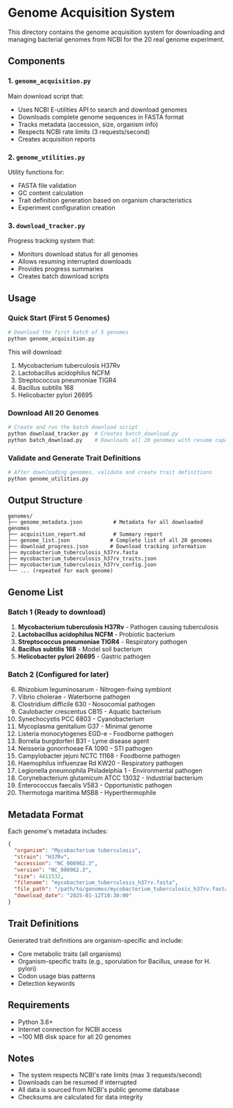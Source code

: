 # Genome Acquisition System

This directory contains the genome acquisition system for downloading and managing bacterial genomes from NCBI for the 20 real genome experiment.

## Components

### 1. `genome_acquisition.py`
Main download script that:
- Uses NCBI E-utilities API to search and download genomes
- Downloads complete genome sequences in FASTA format
- Tracks metadata (accession, size, organism info)
- Respects NCBI rate limits (3 requests/second)
- Creates acquisition reports

### 2. `genome_utilities.py`
Utility functions for:
- FASTA file validation
- GC content calculation
- Trait definition generation based on organism characteristics
- Experiment configuration creation

### 3. `download_tracker.py`
Progress tracking system that:
- Monitors download status for all genomes
- Allows resuming interrupted downloads
- Provides progress summaries
- Creates batch download scripts

## Usage

### Quick Start (First 5 Genomes)

```bash
# Download the first batch of 5 genomes
python genome_acquisition.py
```

This will download:
1. Mycobacterium tuberculosis H37Rv
2. Lactobacillus acidophilus NCFM
3. Streptococcus pneumoniae TIGR4
4. Bacillus subtilis 168
5. Helicobacter pylori 26695

### Download All 20 Genomes

```bash
# Create and run the batch download script
python download_tracker.py  # Creates batch_download.py
python batch_download.py    # Downloads all 20 genomes with resume capability
```

### Validate and Generate Trait Definitions

```bash
# After downloading genomes, validate and create trait definitions
python genome_utilities.py
```

## Output Structure

```
genomes/
├── genome_metadata.json          # Metadata for all downloaded genomes
├── acquisition_report.md         # Summary report
├── genome_list.json             # Complete list of all 20 genomes
├── download_progress.json       # Download tracking information
├── mycobacterium_tuberculosis_h37rv.fasta
├── mycobacterium_tuberculosis_h37rv_traits.json
├── mycobacterium_tuberculosis_h37rv_config.json
└── ... (repeated for each genome)
```

## Genome List

### Batch 1 (Ready to download)
1. **Mycobacterium tuberculosis H37Rv** - Pathogen causing tuberculosis
2. **Lactobacillus acidophilus NCFM** - Probiotic bacterium
3. **Streptococcus pneumoniae TIGR4** - Respiratory pathogen
4. **Bacillus subtilis 168** - Model soil bacterium
5. **Helicobacter pylori 26695** - Gastric pathogen

### Batch 2 (Configured for later)
6. Rhizobium leguminosarum - Nitrogen-fixing symbiont
7. Vibrio cholerae - Waterborne pathogen
8. Clostridium difficile 630 - Nosocomial pathogen
9. Caulobacter crescentus CB15 - Aquatic bacterium
10. Synechocystis PCC 6803 - Cyanobacterium
11. Mycoplasma genitalium G37 - Minimal genome
12. Listeria monocytogenes EGD-e - Foodborne pathogen
13. Borrelia burgdorferi B31 - Lyme disease agent
14. Neisseria gonorrhoeae FA 1090 - STI pathogen
15. Campylobacter jejuni NCTC 11168 - Foodborne pathogen
16. Haemophilus influenzae Rd KW20 - Respiratory pathogen
17. Legionella pneumophila Philadelphia 1 - Environmental pathogen
18. Corynebacterium glutamicum ATCC 13032 - Industrial bacterium
19. Enterococcus faecalis V583 - Opportunistic pathogen
20. Thermotoga maritima MSB8 - Hyperthermophile

## Metadata Format

Each genome's metadata includes:
```json
{
  "organism": "Mycobacterium tuberculosis",
  "strain": "H37Rv",
  "accession": "NC_000962.3",
  "version": "NC_000962.3",
  "size": 4411532,
  "filename": "mycobacterium_tuberculosis_h37rv.fasta",
  "file_path": "/path/to/genomes/mycobacterium_tuberculosis_h37rv.fasta",
  "download_date": "2025-01-12T10:30:00"
}
```

## Trait Definitions

Generated trait definitions are organism-specific and include:
- Core metabolic traits (all organisms)
- Organism-specific traits (e.g., sporulation for Bacillus, urease for H. pylori)
- Codon usage bias patterns
- Detection keywords

## Requirements

- Python 3.6+
- Internet connection for NCBI access
- ~100 MB disk space for all 20 genomes

## Notes

- The system respects NCBI's rate limits (max 3 requests/second)
- Downloads can be resumed if interrupted
- All data is sourced from NCBI's public genome database
- Checksums are calculated for data integrity